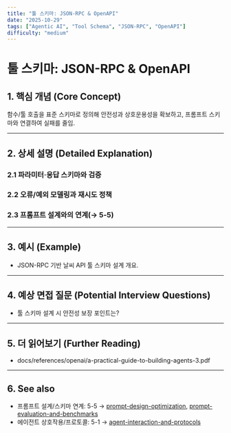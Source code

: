 ```yaml
---
title: "툴 스키마: JSON-RPC & OpenAPI"
date: "2025-10-29"
tags: ["Agentic AI", "Tool Schema", "JSON-RPC", "OpenAPI"]
difficulty: "medium"
---
```


# 툴 스키마: JSON-RPC & OpenAPI

## 1. 핵심 개념 (Core Concept)

함수/툴 호출을 표준 스키마로 정의해 안전성과 상호운용성을 확보하고, 프롬프트 스키마와 연결하여 실패를 줄임.

---

## 2. 상세 설명 (Detailed Explanation)

### 2.1 파라미터·응답 스키마와 검증
### 2.2 오류/예외 모델링과 재시도 정책
### 2.3 프롬프트 설계와의 연계(→ 5-5)

---

## 3. 예시 (Example)

- JSON-RPC 기반 날씨 API 툴 스키마 설계 개요.

---

## 4. 예상 면접 질문 (Potential Interview Questions)

- 툴 스키마 설계 시 안전성 보장 포인트는?

---

## 5. 더 읽어보기 (Further Reading)

- docs/references/openai/a-practical-guide-to-building-agents-3.pdf

---

## 6. See also

- 프롬프트 설계/스키마 연계: 5-5 → [prompt-design-optimization](../5-5-프롬프트-엔지니어링-and-평가/prompt-design-optimization.md), [prompt-evaluation-and-benchmarks](../5-5-프롬프트-엔지니어링-and-평가/prompt-evaluation-and-benchmarks.md)
- 에이전트 상호작용/프로토콜: 5-1 → [agent-interaction-and-protocols](../5-1-시스템-설계/agent-interaction-and-protocols.md)
